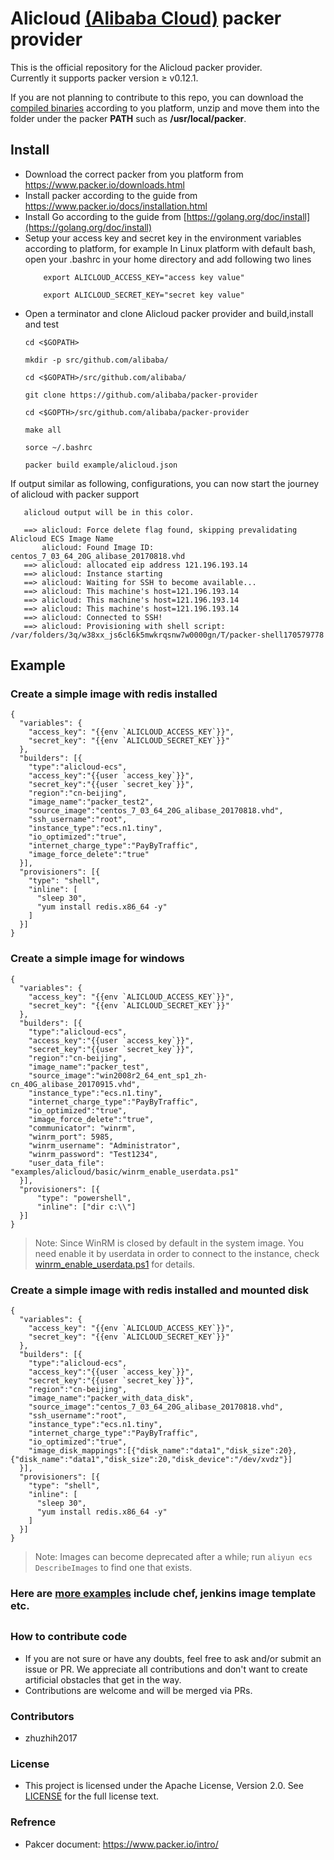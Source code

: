 # Alicloud [(Alibaba Cloud)](http://www.aliyun.com) packer provider

This is the official repository for the Alicloud packer provider.  
Currently it supports packer version ≥ v0.12.1.

If you are not planning to contribute to this repo, you can download the [compiled binaries](https://github.com/alibaba/packer-provider/releases) according to you platform, unzip and move 
them into the folder under the packer **PATH** such as **/usr/local/packer**.

## Install
- Download the correct packer from you platform from https://www.packer.io/downloads.html
- Install packer according to the guide from https://www.packer.io/docs/installation.html
- Install Go according to the guide from [https://golang.org/doc/install](https://golang.org/doc/install)
- Setup your access key and secret key in the environment variables according to platform, for example In Linux platform with default bash, open your .bashrc in your home directory and add following two lines<p>
    ```aidl
        export ALICLOUD_ACCESS_KEY="access key value"
        
        export ALICLOUD_SECRET_KEY="secret key value"
     ```
- Open a terminator and clone Alicloud packer provider and build,install and test<p>
  ```
  cd <$GOPATH>
  
  mkdir -p src/github.com/alibaba/
  
  cd <$GOPATH>/src/github.com/alibaba/
  
  git clone https://github.com/alibaba/packer-provider
  
  cd <$GOPTH>/src/github.com/alibaba/packer-provider
    
  make all
  
  sorce ~/.bashrc
  
  packer build example/alicloud.json
  ```
 If output similar as following, configurations, you can now start the journey of alicloud with packer support
 ```
    alicloud output will be in this color.
    
    ==> alicloud: Force delete flag found, skipping prevalidating Alicloud ECS Image Name
        alicloud: Found Image ID: centos_7_03_64_20G_alibase_20170818.vhd
    ==> alicloud: allocated eip address 121.196.193.14
    ==> alicloud: Instance starting
    ==> alicloud: Waiting for SSH to become available...
    ==> alicloud: This machine's host=121.196.193.14
    ==> alicloud: This machine's host=121.196.193.14
    ==> alicloud: This machine's host=121.196.193.14
    ==> alicloud: Connected to SSH!
    ==> alicloud: Provisioning with shell script: /var/folders/3q/w38xx_js6cl6k5mwkrqsnw7w0000gn/T/packer-shell170579778
```
## Example
### Create a simple image with redis installed
```
{
  "variables": {
    "access_key": "{{env `ALICLOUD_ACCESS_KEY`}}",
    "secret_key": "{{env `ALICLOUD_SECRET_KEY`}}"
  },
  "builders": [{
    "type":"alicloud-ecs",
    "access_key":"{{user `access_key`}}",
    "secret_key":"{{user `secret_key`}}",
    "region":"cn-beijing",
    "image_name":"packer_test2",
    "source_image":"centos_7_03_64_20G_alibase_20170818.vhd",
    "ssh_username":"root",
    "instance_type":"ecs.n1.tiny",
    "io_optimized":"true",
    "internet_charge_type":"PayByTraffic",
    "image_force_delete":"true"
  }],
  "provisioners": [{
    "type": "shell",
    "inline": [
      "sleep 30",
      "yum install redis.x86_64 -y"
    ]
  }]
}

```
### Create a simple image for windows
```aidl
{
  "variables": {
    "access_key": "{{env `ALICLOUD_ACCESS_KEY`}}",
    "secret_key": "{{env `ALICLOUD_SECRET_KEY`}}"
  },
  "builders": [{
    "type":"alicloud-ecs",
    "access_key":"{{user `access_key`}}",
    "secret_key":"{{user `secret_key`}}",
    "region":"cn-beijing",
    "image_name":"packer_test",
    "source_image":"win2008r2_64_ent_sp1_zh-cn_40G_alibase_20170915.vhd",
    "instance_type":"ecs.n1.tiny",
    "internet_charge_type":"PayByTraffic",
    "io_optimized":"true",
    "image_force_delete":"true",
    "communicator": "winrm",
    "winrm_port": 5985,
    "winrm_username": "Administrator",
    "winrm_password": "Test1234",
    "user_data_file": "examples/alicloud/basic/winrm_enable_userdata.ps1"
  }],
  "provisioners": [{
      "type": "powershell",
      "inline": ["dir c:\\"]
  }]
}

```

> Note: Since WinRM is closed by default in the system image. 
    You need enable it by userdata in order to connect to the instance, 
    check [winrm_enable_userdata.ps1](https://github.com/alibaba/packer-provider/tree/master/examples/alicloud/basic/winrm_enable_userdata.ps1) for details.

### Create a simple image with redis installed and mounted disk
```
{
  "variables": {
    "access_key": "{{env `ALICLOUD_ACCESS_KEY`}}",
    "secret_key": "{{env `ALICLOUD_SECRET_KEY`}}"
  },
  "builders": [{
    "type":"alicloud-ecs",
    "access_key":"{{user `access_key`}}",
    "secret_key":"{{user `secret_key`}}",
    "region":"cn-beijing",
    "image_name":"packer_with_data_disk",
    "source_image":"centos_7_03_64_20G_alibase_20170818.vhd",
    "ssh_username":"root",
    "instance_type":"ecs.n1.tiny",
    "internet_charge_type":"PayByTraffic",
    "io_optimized":"true",
    "image_disk_mappings":[{"disk_name":"data1","disk_size":20},{"disk_name":"data1","disk_size":20,"disk_device":"/dev/xvdz"}]
  }],
  "provisioners": [{
    "type": "shell",
    "inline": [
      "sleep 30",
      "yum install redis.x86_64 -y"
    ]
  }]
}
```

> Note: Images can become deprecated after a while; run
`aliyun ecs DescribeImages` to find one that exists.

### Here are [more examples](https://github.com/alibaba/packer-provider/tree/master/examples/alicloud) include chef, jenkins image template etc.

## 
### How to contribute code
* If you are not sure or have any doubts, feel free to ask and/or submit an issue or PR. We appreciate all contributions and don't want to create artificial obstacles that get in the way.
* Contributions are welcome and will be merged via PRs.

### Contributors
* zhuzhih2017

### License
* This project is licensed under the Apache License, Version 2.0. See [LICENSE](https://github.com/alibaba/packer-provider/blob/master/LICENSE) for the full license text.

### Refrence
* Pakcer document: https://www.packer.io/intro/

